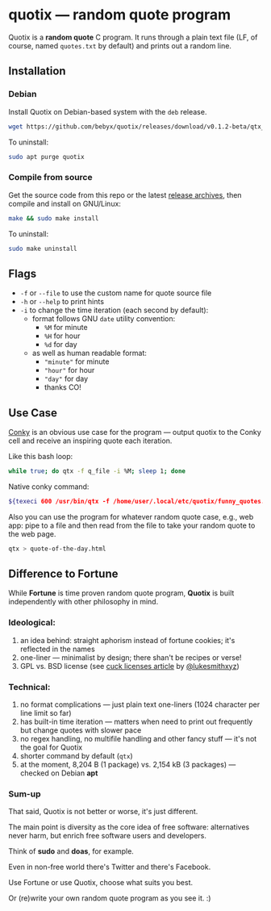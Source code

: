 # quotix — random quote program

Quotix is a **random quote** C program. It runs through a plain text file (LF, of course, named `quotes.txt` by default) and prints out a random line.

## Installation

### Debian

Install Quotix on Debian-based system with the `deb` release.

```bash
wget https://github.com/bebyx/quotix/releases/download/v0.1.2-beta/qtx_0.1.2_x86_64.deb && sudo apt install ./qtx_0.1.2_x86_64.deb
```

To uninstall:

```bash
sudo apt purge quotix
```

### Compile from source

Get the source code from this repo or the latest [release archives](https://github.com/bebyx/quotix/releases/), then compile and install on GNU/Linux:

```bash
make && sudo make install
```

To uninstall:

```bash
sudo make uninstall
```

## Flags

* `-f` or `--file` to use the custom name for quote source file
* `-h` or `--help` to print hints
* `-i` to change the time iteration (each second by default):
  * format follows GNU `date` utility convention:
    * `%M` for minute
    * `%H` for hour
    * `%d` for day
  * as well as human readable format:
    * `"minute"` for minute
    * `"hour"` for hour
    * `"day"` for day
    * thanks CO!

## Use Case

[Conky](https://github.com/brndnmtthws/conky) is an obvious use case for the program — output quotix to the Conky cell and receive an inspiring quote each iteration.

Like this bash loop:

```bash
while true; do qtx -f q_file -i %M; sleep 1; done
```
Native conky command:

```bash
${texeci 600 /usr/bin/qtx -f /home/user/.local/etc/quotix/funny_quotes.txt -i %M }
```

Also you can use the program for whatever random quote case, e.g., web app:
pipe to a file and then read from the file to take your random quote to the web page.

```bash
qtx > quote-of-the-day.html
```

## Difference to Fortune

While **Fortune** is time proven random quote program, **Quotix** is built independently with other philosophy in mind.

### Ideological:

1. an idea behind: straight aphorism instead of fortune cookies; it's reflected in the names
2. one-liner — minimalist by design; there shan't be recipes or verse!
3. GPL vs. BSD license (see [cuck licenses article](https://lukesmith.xyz/articles/cucklicenses) by [@lukesmithxyz](https://github.com/lukesmithxyz))

### Technical:

1. no format complications — just plain text one-liners (1024 character per line limit so far)
2. has built-in time iteration — matters when need to print out frequently but change quotes with slower pace
3. no regex handling, no multifile handling and other fancy stuff — it's not the goal for Quotix
4. shorter command by default (`qtx`)
5. at the moment, 8,204 B (1 package) vs. 2,154 kB (3 packages) — checked on Debian **apt**

### Sum-up

That said, Quotix is not better or worse, it's just different.

The main point is diversity as the core idea of free software: alternatives never harm, but enrich free software users and developers.

Think of **sudo** and **doas**, for example.

Even in non-free world there's Twitter and there's Facebook.

Use Fortune or use Quotix, choose what suits you best.

Or (re)write your own random quote program as you see it. :)
